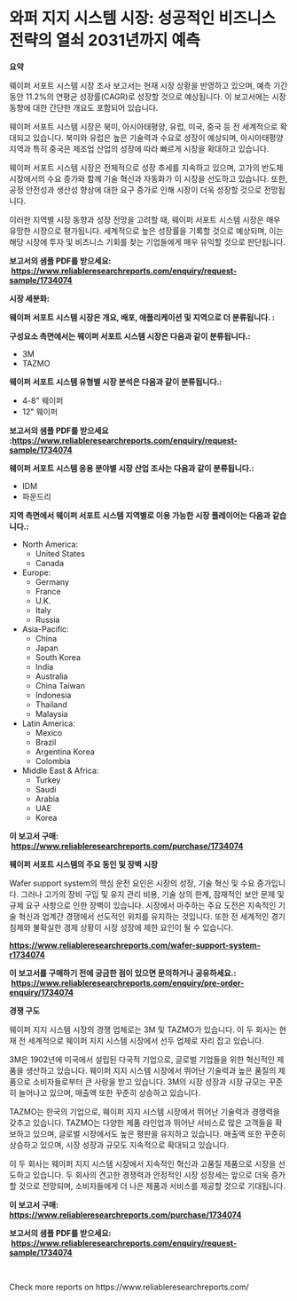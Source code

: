 <p><h1>와퍼 지지 시스템 시장: 성공적인 비즈니스 전략의 열쇠 2031년까지 예측</h1></p><p><strong>요약</strong></p>
<p><p>웨이퍼 서포트 시스템 시장 조사 보고서는 현재 시장 상황을 반영하고 있으며, 예측 기간 동안 11.2%의 연평균 성장률(CAGR)로 성장할 것으로 예상됩니다. 이 보고서에는 시장 동향에 대한 간단한 개요도 포함되어 있습니다.</p><p>웨이퍼 서포트 시스템 시장은 북미, 아시아태평양, 유럽, 미국, 중국 등 전 세계적으로 확대되고 있습니다. 북미와 유럽은 높은 기술력과 수요로 성장이 예상되며, 아시아태평양 지역과 특히 중국은 제조업 산업의 성장에 따라 빠르게 시장을 확대하고 있습니다.</p><p>웨이퍼 서포트 시스템 시장은 전체적으로 성장 추세를 지속하고 있으며, 고가의 반도체 시장에서의 수요 증가와 함께 기술 혁신과 자동화가 이 시장을 선도하고 있습니다. 또한, 공정 안전성과 생산성 향상에 대한 요구 증가로 인해 시장이 더욱 성장할 것으로 전망됩니다.</p><p>이러한 지역별 시장 동향과 성장 전망을 고려할 때, 웨이퍼 서포트 시스템 시장은 매우 유망한 시장으로 평가됩니다. 세계적으로 높은 성장률을 기록할 것으로 예상되며, 이는 해당 시장에 투자 및 비즈니스 기회를 찾는 기업들에게 매우 유익할 것으로 판단됩니다.</p></p>
<p><strong>보고서의 샘플 PDF를 받으세요: &nbsp;<a href="https://www.reliableresearchreports.com/enquiry/request-sample/1734074">https://www.reliableresearchreports.com/enquiry/request-sample/1734074</a></strong></p>
<p><strong>시장 세분화:</strong></p>
<p><strong> 웨이퍼 서포트 시스템 시장은 개요, 배포, 애플리케이션 및 지역으로 더 분류됩니다. :</strong></p>
<p><strong>구성요소 측면에서는 웨이퍼 서포트 시스템 시장은 다음과 같이 분류됩니다.:</strong></p>
<p><ul><li>3M</li><li>TAZMO</li></ul></p>
<p><strong> 웨이퍼 서포트 시스템 유형별 시장 분석은 다음과 같이 분류됩니다.:</strong></p>
<p><ul><li>4-8" 웨이퍼</li><li>12" 웨이퍼</li></ul></p>
<p><strong>보고서의 샘플 PDF를 받으세요 :<a href="https://www.reliableresearchreports.com/enquiry/request-sample/1734074">https://www.reliableresearchreports.com/enquiry/request-sample/1734074</a></strong></p>
<p><strong> 웨이퍼 서포트 시스템 응용 분야별 시장 산업 조사는 다음과 같이 분류됩니다.:</strong></p>
<p><ul><li>IDM</li><li>파운드리</li></ul></p>
<p><strong>지역 측면에서 웨이퍼 서포트 시스템 지역별로 이용 가능한 시장 플레이어는 다음과 같습니다.:</strong></p>
<p><ul>
    <li>
        North America:
        <ul>
            <li>United States</li>
            <li>Canada</li>
        </ul>
    </li>
    <li>
        Europe:
        <ul>
            <li>Germany</li>
            <li>France</li>
            <li>U.K.</li>
            <li>Italy</li>
            <li>Russia</li>
        </ul>
    </li>
    <li>
        Asia-Pacific:
        <ul>
            <li>China</li>
            <li>Japan</li>
            <li>South Korea</li>
            <li>India</li>
            <li>Australia</li>
            <li>China Taiwan</li>
            <li>Indonesia</li>
            <li>Thailand</li>
            <li>Malaysia</li>
        </ul>
    </li>
    <li>
        Latin America:
        <ul>
            <li>Mexico</li>
            <li>Brazil</li>
            <li>Argentina Korea</li>
            <li>Colombia</li>
        </ul>
    </li>
    <li>
        Middle East & Africa:
        <ul>
            <li>Turkey</li>
            <li>Saudi</li>
            <li>Arabia</li>
            <li>UAE</li>
            <li>Korea</li>
        </ul>
    </li>
    </ul></p>
<p><strong>이 보고서 구매: &nbsp;<a href="https://www.reliableresearchreports.com/purchase/1734074">https://www.reliableresearchreports.com/purchase/1734074</a></strong></p>
<p><strong>웨이퍼 서포트 시스템의 주요 동인 및 장벽 시장</strong></p>
<p><p>Wafer support system의 핵심 운전 요인은 시장의 성장, 기술 혁신 및 수요 증가입니다. 그러나 고가의 장비 구입 및 유지 관리 비용, 기술 상의 한계, 잠재적인 보안 문제 및 규제 요구 사항으로 인한 장벽이 있습니다. 시장에서 마주하는 주요 도전은 지속적인 기술 혁신과 업계간 경쟁에서 선도적인 위치를 유지하는 것입니다. 또한 전 세계적인 경기 침체와 불확실한 경제 상황이 시장 성장에 제한 요인이 될 수 있습니다.</p></p>
<p><strong><a href="https://www.reliableresearchreports.com/wafer-support-system-r1734074">https://www.reliableresearchreports.com/wafer-support-system-r1734074</a></strong></p>
<p><strong>이 보고서를 구매하기 전에 궁금한 점이 있으면 문의하거나 공유하세요.: &nbsp;<a href="https://www.reliableresearchreports.com/enquiry/pre-order-enquiry/1734074">https://www.reliableresearchreports.com/enquiry/pre-order-enquiry/1734074</a></strong></p>
<p><strong>경쟁 구도</strong></p>
<p><p>웨이퍼 지지 시스템 시장의 경쟁 업체로는 3M 및 TAZMO가 있습니다. 이 두 회사는 현재 전 세계적으로 웨이퍼 지지 시스템 시장에서 선두 업체로 자리 잡고 있습니다.</p><p>3M은 1902년에 미국에서 설립된 다국적 기업으로, 글로벌 기업들을 위한 혁신적인 제품을 생산하고 있습니다. 웨이퍼 지지 시스템 시장에서 뛰어난 기술력과 높은 품질의 제품으로 소비자들로부터 큰 사랑을 받고 있습니다. 3M의 시장 성장과 시장 규모는 꾸준히 늘어나고 있으며, 매출액 또한 꾸준히 상승하고 있습니다.</p><p>TAZMO는 한국의 기업으로, 웨이퍼 지지 시스템 시장에서 뛰어난 기술력과 경쟁력을 갖추고 있습니다. TAZMO는 다양한 제품 라인업과 뛰어난 서비스로 많은 고객들을 확보하고 있으며, 글로벌 시장에서도 높은 평판을 유지하고 있습니다. 매출액 또한 꾸준히 상승하고 있으며, 시장 성장과 규모도 지속적으로 확대되고 있습니다.</p><p>이 두 회사는 웨이퍼 지지 시스템 시장에서 지속적인 혁신과 고품질 제품으로 시장을 선도하고 있습니다. 두 회사의 견고한 경쟁력과 안정적인 시장 성장세는 앞으로 더욱 증가할 것으로 전망되며, 소비자들에게 더 나은 제품과 서비스를 제공할 것으로 기대됩니다.</p></p>
<p><strong>이 보고서 구매: &nbsp; <a href="https://www.reliableresearchreports.com/purchase/1734074">https://www.reliableresearchreports.com/purchase/1734074</a></strong></p>
<p><strong>보고서의 샘플 PDF를 받으세요: &nbsp;<a href="https://www.reliableresearchreports.com/enquiry/request-sample/1734074">https://www.reliableresearchreports.com/enquiry/request-sample/1734074</a></strong><strong></strong></p>
<p>&nbsp;</p>
<p>Check more reports on https://www.reliableresearchreports.com/</p>
